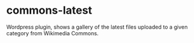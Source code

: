commons-latest
==============

Wordpress plugin, shows a gallery of the latest files uploaded to a given category from Wikimedia Commons.
